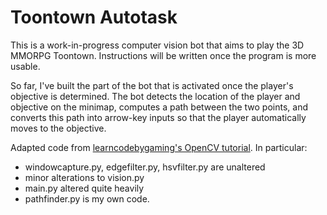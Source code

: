 # Toontown Autotask

This is a work-in-progress computer vision bot that aims to play the 3D MMORPG Toontown. Instructions will be written once the program is more usable.

So far, I've built the part of the bot that is activated once the player's objective is determined. The bot detects the location of the player and objective on the minimap, computes a path between the two points, and converts this path into arrow-key inputs so that the player automatically moves to the objective.

Adapted code from [learncodebygaming's OpenCV tutorial](https://github.com/learncodebygaming/opencv_tutorials/tree/master/007_canny_edge). In particular:
- windowcapture.py, edgefilter.py, hsvfilter.py are unaltered
- minor alterations to vision.py
- main.py altered quite heavily
- pathfinder.py is my own code.
